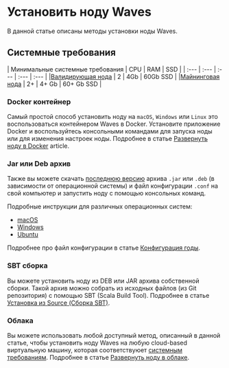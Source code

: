 # Установить ноду Waves

В данной статье описаны методы установки ноды Waves.

## Системные требования

| Минимальные системные требования | CPU | RAM | SSD |
| :--- | :--- | :--- | :--- | :--- |
|[Валидирующая нода](/ru/blockchain/node/validating-node) | 2 | 4Gb | 60Gb SSD |
|[Майнинговая нода](/ru/blockchain/node/mining-node) | 2+ | 4+ Gb | 60+ Gb SSD |

### Docker контейнер

Самый простой способ установить ноду на `macOS`, `Windows` или `Linux` это воспользоваться контейнером Waves в Docker. Установите приложение Docker и воспользуйтесь консольными командами для запуска ноды или для изменения настроек ноды. Подробнее в статье [Развернуть ноду в Docker](/ru/waves-node/waves-node-in-docker) article.

### Jar или Deb архив

Также вы можете скачать [последнюю версию](https://github.com/wavesplatform/Waves/releases) архива `.jar` или `.deb` (в зависимости от операционной системы) и файл конфигурации `.conf` на свой компьютер и запустить ноду с помощью консольных команд.

Подробные инструкции для различных операционных систем:

* [macOS](/ru/waves-node/how-to-install-a-node/on-mac)
* [Windows](/ru/waves-node/how-to-install-a-node/on-windows)
* [Ubuntu](/ru/waves-node/how-to-install-a-node/on-ubuntu)

Подробнее про файл конфигурации в статье [Конфигурация годы](/ru/waves-node/node-configuration).

### SBT сборка

Вы можете установить ноду из DEB или JAR архива собственной сборки. Такой архив можно собрать из исходных файлов (из Git репозитория) с помощью SBT (Scala Build Tool). Подробнее в статье [Установка из Source (Сборка SBT)](/ru/waves-node/how-to-build-and-test-a-node.md).

### Облака

Вы можете использовать любой доступный метод, описанный в данной статье, чтобы установить ноду Waves на любую cloud-based виртуальную машину, которая соответствуюет [системным требованиям](#системные-требования). Подробнее в статье [Развернуть ноду в облаке](/ru/waves-node/how-to-install-a-node/clouds).

